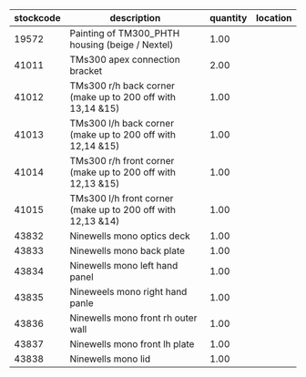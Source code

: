 |stockcode|description|quantity|location|
|---------|-----------|--------|--------|
|19572|Painting of TM300_PHTH housing (beige / Nextel)|1.00||
|41011|TMs300 apex connection bracket|2.00||
|41012|TMs300 r/h back corner (make up to 200 off with 13,14 &15)|1.00||
|41013|TMs300 l/h back corner (make up to 200 off with 12,14 &15)|1.00||
|41014|TMs300 r/h front corner (make up to 200 off with 12,13 &15)|1.00||
|41015|TMs300 l/h front corner (make up to 200 off with 12,13 &14)|1.00||
|43832|Ninewells mono optics deck|1.00||
|43833|Ninewells mono back plate|1.00||
|43834|Ninewells mono left hand panel|1.00||
|43835|Nineweels mono right hand panle|1.00||
|43836|Ninewells mono front rh outer wall|1.00||
|43837|Ninewells mono front lh plate|1.00||
|43838|Ninewells mono lid|1.00||

